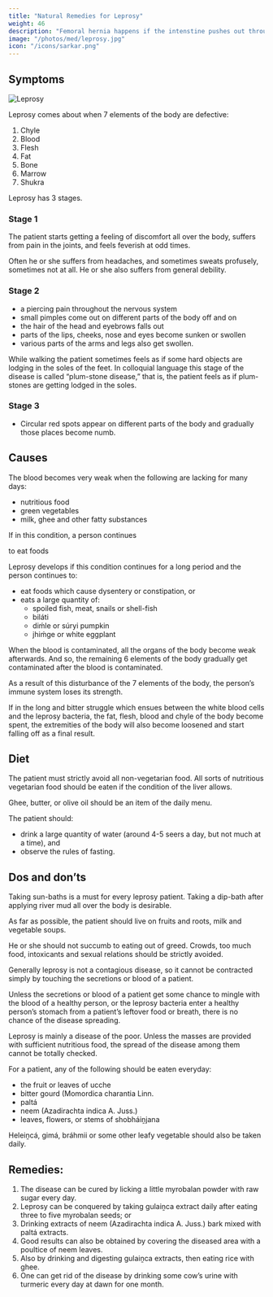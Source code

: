 ```yaml
---
title: "Natural Remedies for Leprosy"
weight: 46
description: "Femoral hernia happens if the intenstine pushes out through the hole in the canal of nerve fibres and the muscular network controlling the legs"
image: "/photos/med/leprosy.jpg"
icon: "/icons/sarkar.png"
---
```



## Symptoms

<!-- The Saḿskrta word “Kuśt́ha” means “skin disease.” So in Saḿskrta prickly heat is also a kind of Kuśt́ha. But what in modern Indian languages we take kuśt́ha (leprosy) to be is called in Saḿskrta, “Bátarakta Roga.” -->

![Leprosy](/photos/med/leprosy.jpg)

Leprosy comes about when 7 elements of the body are defective:

1. Chyle
2. Blood
3. Flesh
4. Fat
5. Bone
6. Marrow
7. Shukra

 <!-- due to the disturbance of the seven constituent elements of the body. In other words, leprosy develops only when all seven elements of the body, i.e., the  are defective. -->

Leprosy has 3 stages. 

### Stage 1 

The patient starts getting a feeling of discomfort all over the body, suffers from pain in the joints, and feels feverish at odd times. 

Often he or she suffers from headaches, and sometimes sweats profusely, sometimes not at all. He or she also suffers from general debility.


### Stage 2

- a piercing pain throughout the nervous system
- small pimples come out on different parts of the body off and on
- the hair of the head and eyebrows falls out
- parts of the lips, cheeks, nose and eyes become sunken or swollen
- various parts of the arms and legs also get swollen. 

While walking the patient sometimes feels as if some hard objects are lodging in the soles of the feet. In colloquial language this stage of the disease is called “plum-stone disease,” that is, the patient feels as if plum-stones are getting lodged in the soles.


### Stage 3

- Circular red spots appear on different parts of the body and gradually those places become numb.


## Causes

 <!-- are lacking for days together,  -->

The blood becomes very weak when the following are lacking for many days:
- nutritious food
- green vegetables
- milk, ghee and other fatty substances

If in this condition, a person continues 

 to eat foods


Leprosy develops if this condition continues for a long period and the person continues to:
- eat foods which cause dysentery or constipation, or
- eats a large quantity of:
  - spoiled fish, meat, snails or shell-fish
  - biláti
  - diḿle or súryi pumpkin
  - jhiḿge or white eggplant


When the blood is contaminated, all the organs of the body become weak afterwards. And so, the remaining 6 elements of the body gradually get contaminated after the blood is contaminated. 

As a result of this disturbance of the 7 elements of the body, the person’s immune system loses its strength. 

If in the long and bitter struggle which ensues between the white blood cells and the leprosy bacteria, the fat, flesh, blood and chyle of the body become spent, the extremities of the body will also become loosened and start falling off as a final result.

<!-- Treatment:
Morning – Utkśepa Mudrá, Padahastásana, Agnisára Mudrá, Ud́d́ayana Mudrá, Naokásana, and Shiitalii Kumbhaka. Then massage the affected limbs.
Evening – Ud́d́ayana Mudrá, Agnisára Mudrá, Bandhatraya Yoga Mudrá, Sarváuṋgásana and Mayúrásana.
 -->

## Diet

The patient must strictly avoid all non-vegetarian food. All sorts of nutritious vegetarian food should be eaten if the condition of the liver allows. 

Ghee, butter, or olive oil should be an item of the daily menu. 

The patient should:
- drink a large quantity of water (around 4-5 seers a day, but not much at a time), and
- observe the rules of fasting.


## Dos and don’ts

Taking sun-baths is a must for every leprosy patient. Taking a dip-bath after applying river mud all over the body is desirable. 

As far as possible, the patient should live on fruits and roots, milk and vegetable soups. 

He or she should not succumb to eating out of greed. Crowds, too much food, intoxicants and sexual relations should be strictly avoided.

Generally leprosy is not a contagious disease, so it cannot be contracted simply by touching the secretions or blood of a patient. 

Unless the secretions or blood of a patient get some chance to mingle with the blood of a healthy person, or the leprosy bacteria enter a healthy person’s stomach from a patient’s leftover food or breath, there is no chance of the disease spreading.

Leprosy is mainly a disease of the poor. Unless the masses are provided with sufficient nutritious food, the spread of the disease among them cannot be totally checked.

For a patient, any of the following should be eaten everyday:
- the fruit or leaves of ucche
- bitter gourd (Momordica charantia Linn.
- paltá
- neem (Azadirachta indica A. Juss.) 
- leaves, flowers, or stems of shobháiṋjana

Heleiṋcá, gimá, bráhmii or some other leafy vegetable should also be taken daily.


## Remedies:

1. The disease can be cured by licking a little myrobalan powder with raw sugar every day.
2. Leprosy can be conquered by taking gulaiṋca extract daily after eating three to five myrobalan seeds; or
3. Drinking extracts of neem (Azadirachta indica A. Juss.) bark mixed with paltá extracts.
4. Good results can also be obtained by covering the diseased area with a poultice of neem leaves.
5. Also by drinking and digesting gulaiṋca extracts, then eating rice with ghee.
6. One can get rid of the disease by drinking some cow’s urine with turmeric every day at dawn for one month.
